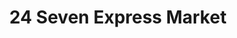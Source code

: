 ---
title: "24 Seven Express Market"
url: /washington/24-seven-express-market/
shop: Lebensmittel
---